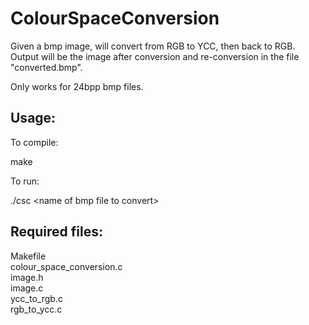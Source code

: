 # ColourSpaceConversion

Given a bmp image, will convert from RGB to YCC, then back to RGB. Output will be the image after conversion and re-conversion in the file "converted.bmp".  

Only works for 24bpp bmp files.  

## Usage:  

To compile:  
  
make  

To run:  
  
./csc \<name of bmp file to convert\>

## Required files:  
Makefile  
colour_space_conversion.c  
image.h  
image.c  
ycc_to_rgb.c  
rgb_to_ycc.c  

